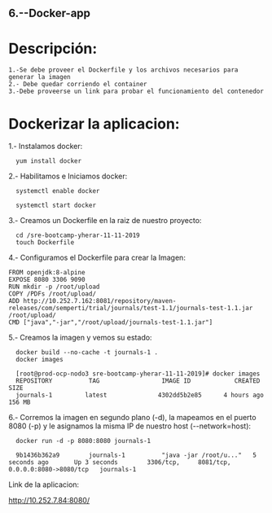 ## 6.--Docker-app

# Descripción:

    1.-Se debe proveer el Dockerfile y los archivos necesarios para generar la imagen
    2.- Debe quedar corriendo el container
    3.-Debe proveerse un link para probar el funcionamiento del contenedor
      
# Dockerizar la aplicacion: 

  1.- Instalamos docker:
        
      yum install docker
      
  2.- Habilitamos e Iniciamos docker: 
  
      systemctl enable docker
      
      systemctl start docker
      
  3.- Creamos un Dockerfile en la raiz de nuestro proyecto: 
  
      cd /sre-bootcamp-yherar-11-11-2019
      touch Dockerfile
      
 4.- Configuramos el Dockerfile para crear la Imagen:
 
    FROM openjdk:8-alpine
    EXPOSE 8080 3306 9090
    RUN mkdir -p /root/upload
    COPY /PDFs /root/upload/
    ADD http://10.252.7.162:8081/repository/maven-releases/com/semperti/trial/journals/test-1.1/journals-test-1.1.jar     /root/upload/
    CMD ["java","-jar","/root/upload/journals-test-1.1.jar"]
     
  5.- Creamos la imagen y vemos su estado:
  
      docker build --no-cache -t journals-1 .
      docker images
      
      [root@prod-ocp-nodo3 sre-bootcamp-yherar-11-11-2019]# docker images 
      REPOSITORY          TAG                 IMAGE ID            CREATED             SIZE
      journals-1         latest              4302dd5b2e85      4 hours ago         156 MB
      
  6.- Corremos la imagen en segundo plano (-d), la mapeamos en el puerto 8080 (-p) y le asignamos la misma IP 
      de nuestro host (--network=host):
      
      docker run -d -p 8080:8080 journals-1 
      
      9b1436b362a9        journals-1          "java -jar /root/u..."   5 seconds ago       Up 3 seconds        3306/tcp,     8081/tcp, 0.0.0.0:8080->8080/tcp   journals-1
   
   
  
   Link de la aplicacion: 
  
   http://10.252.7.84:8080/      

